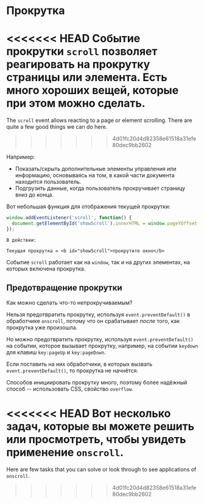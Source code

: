 # Прокрутка

<<<<<<< HEAD
Событие прокрутки `scroll` позволяет реагировать на прокрутку страницы или элемента. Есть много хороших вещей, которые при этом можно сделать.
=======
The `scroll` event allows reacting to a page or element scrolling. There are quite a few good things we can do here.
>>>>>>> 4d01fc20d4d82358e61518a31efe80dec9bb2602

Например:
- Показать/скрыть дополнительные элементы управления или информацию, основываясь на том, в какой части документа находится пользователь.
- Подгрузить данные, когда пользователь прокручивает страницу вниз до конца.

Вот небольшая функция для отображения текущей прокрутки:

```js autorun
window.addEventListener('scroll', function() {
  document.getElementById('showScroll').innerHTML = window.pageYOffset + 'px';
});
```

```online
В действии:

Текущая прокрутка = <b id="showScroll">прокрутите окно</b>
```

Событие `scroll` работает как на `window`, так и на других элементах, на которых включена прокрутка.

## Предотвращение прокрутки

Как можно сделать что-то непрокручиваемым?

Нельзя предотвратить прокрутку, используя `event.preventDefault()` в обработчике `onscroll`, потому что он срабатывает *после* того, как прокрутка уже произошла.

Но можно предотвратить прокрутку, используя `event.preventDefault()` на событии, которое вызывает прокрутку, например, на событии `keydown` для клавиш `key:pageUp` и `key:pageDown`.

Если поставить на них обработчики, в которых вызвать `event.preventDefault()`, то прокрутка не начнётся.

Способов инициировать прокрутку много, поэтому более надёжный способ -- использовать CSS, свойство `overflow`.

<<<<<<< HEAD
Вот несколько задач, которые вы можете решить или просмотреть, чтобы увидеть применение `onscroll`.
=======
Here are few tasks that you can solve or look through to see applications of `onscroll`.
>>>>>>> 4d01fc20d4d82358e61518a31efe80dec9bb2602
